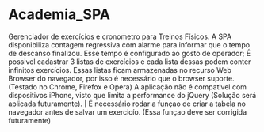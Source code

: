 # Academia_SPA
Gerenciador de exercícios e cronometro para Treinos Físicos.
A SPA disponibiliza contagem regressiva com alarme para informar que o tempo de descanso finalizou.
Esse tempo é configurado ao gosto de operador;
É possivel cadastrar 3 listas de exercícios e cada lista dessas podem conter infinitos exercícios.
Essas listas ficam armazenadas no recurso Web Browser do navegador, por isso é necessário que o browser suporte. (Testado no Chrome, Firefox e Opera)
A aplicação não é compativel com dispositivos iPhone, visto que limita a performance do jQuery (Solução será aplicada futuramente).
| É necessário rodar a funçao de criar a tabela no navegador antes de salvar um exercicío. (Essa funçao deve ser corrigida futuramente)
